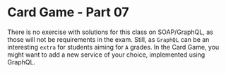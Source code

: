 # Card Game - Part 07

There is no exercise with solutions for this class on SOAP/GraphQL, as those will not
be requirements in the exam.
Still, as `GraphQL` can be an interesting `extra` for students aiming for `A` grades.
In the Card Game, you might want to add a  new service of your choice, implemented using
GraphQL.  